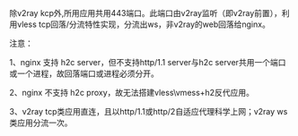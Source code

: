 除v2ray kcp外,所用应用共用443端口。此端口由v2ray监听（即v2ray前置），利用vless tcp回落/分流特性实现，分流出ws，非v2ray的web回落给nginx。

注意：

1、nginx 支持 h2c server，但不支持http/1.1 server与h2c server共用一个端口或一个进程，故回落端口或进程必须分开。

2、nginx 不支持 h2c proxy，故无法搭建vless\vmess+h2反代应用。

3、v2ray tcp类应用直连，且以http/1.1或http/2自适应代理科学上网；v2ray ws类应用分流一次。

